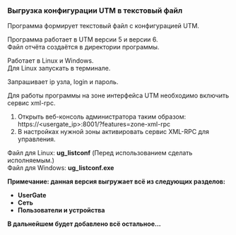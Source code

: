 <h3>Выгрузка конфигурации UTM в текстовый файл</h3>

Программа формирует текстовый файл с конфигурацией UTM.

Программа работает в UTM версии 5 и версии 6.<br>
Файл отчёта создаётся в директории программы.

Работает в Linux и Windows.<br>
Для Linux запускать в терминале.<br>

Запрашивает ip узла, login и пароль.

Для работы программы на зоне интерфейса UTM необходимо включить сервис xml-rpc.
1. Открыть веб-консоль администратора таким образом:
https://<usergate_ip>:8001/?features=zone-xml-rpc
2. В настройках нужной зоны активировать сервис XML-RPC для управления.

Файл для Linux: <b>ug_listconf</b> (Перед использованием сделать исполняемым.)<br>
Файл для Windows: <b>ug_listconf.exe

<b>Примечание:</b> данная версия выгружает всё из следующих разделов:
- UserGate
- Сеть
- Пользователи и устройства

В дальнейшем будет добавлено всё остальное...
